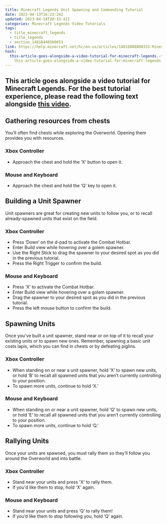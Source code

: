 ```yaml
---
title: Minecraft Legends Unit Spawning and Commanding Tutorial
date: 2023-04-13T16:23:24Z
updated: 2023-04-18T20:15:42Z
categories: Minecraft Legends Video Tutorials
tags:
  - title_minecraft_legends
  - title_legends
  - section_14816440560653
link: https://help.minecraft.net/hc/en-us/articles/14816888808333-Minecraft-Legends-Unit-Spawning-and-Commanding-Tutorial
hash:
  this-article-goes-alongside-a-video-tutorial-for-minecraft-legends.-for-the-best-tutorial-experience-please-read-the-following-text-alongside-this-video.:
    this-article-goes-alongside-a-video-tutorial-for-minecraft-legends-for-the-best-tutorial-experience-please-read-the-following-text-alongside-this-video
---
```


## This article goes alongside a video tutorial for Minecraft Legends. For the best tutorial experience, please read the following text alongside **[this video](https://youtu.be/6v9gQhOARsc)**. 

## Gathering resources from chests

You’ll often find chests while exploring the Overworld. Opening them provides you with resources.

### Xbox Controller

- Approach the chest and hold the ‘X’ button to open it.

### Mouse and Keyboard

- Approach the chest and hold the ‘Q’ key to open it.

## Building a Unit Spawner

Unit spawners are great for creating new units to follow you, or to recall already-spawned units that exist on the field.

### Xbox Controller

- Press ‘Down’ on the d-pad to activate the Combat Hotbar.
- Enter Build view while hovering over a golem spawner.
- Use the Right Stick to drag the spawner to your desired spot as you did in the previous tutorial.
- Press the Right Trigger to confirm the build.

### Mouse and Keyboard

- Press ‘X’ to activate the Combat Hotbar.
- Enter Build view while hovering over a golem spawner.
- Drag the spawner to your desired spot as you did in the previous tutorial.
- Press the left mouse button to confirm the build.

## Spawning Units

Once you’ve built a unit spawner, stand near or on top of it to recall your existing units or to spawn new ones. Remember, spawning a basic unit costs lapis, which you can find in chests or by defeating piglins.

### Xbox Controller

- When standing on or near a unit spawner, hold ‘X’ to spawn new units, or hold ‘B’ to recall all spawned units that you aren’t currently controlling to your position.
- To spawn more units, continue to hold ‘X.’

### Mouse and Keyboard

- When standing on or near a unit spawner, hold ‘Q’ to spawn new units, or hold ‘E’ to recall all spawned units that you aren’t currently controlling to your position.
- To spawn more units, continue to hold ‘Q.’

## Rallying Units

Once your units are spawned, you must rally them so they’ll follow you around the Overworld and into battle.

### Xbox Controller

- Stand near your units and press 'X' to rally them.
- If you'd like them to stop, hold 'X' again.

### Mouse and Keyboard

- Stand near your units and press ‘Q’ to rally them!
- If you’d like them to stop following you, hold ‘Q’ again.
